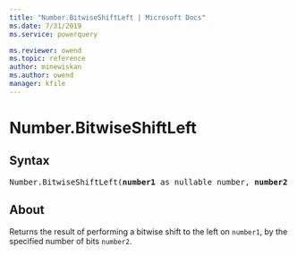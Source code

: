 ```yaml
---
title: "Number.BitwiseShiftLeft | Microsoft Docs"
ms.date: 7/31/2019
ms.service: powerquery

ms.reviewer: owend
ms.topic: reference
author: minewiskan
ms.author: owend
manager: kfile
---
```

# Number.BitwiseShiftLeft

## Syntax

<pre>
Number.BitwiseShiftLeft(<b>number1</b> as nullable number, <b>number2</b> as nullable number) as nullable number 
</pre>
  
## About  

Returns the result of performing a bitwise shift to the left on `number1`, by the specified number of bits `number2`.

